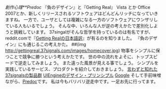 *創作心理**Predoc* 『負のデザイン』と『Getting Real』
Vista とか Office 2007とか、新しくリリースされるソフトウェアはどんどんリッチになっていきますね。
一方で、ユーザとしては複雑になる一方のソフトウェアにウンザリしている人もいるでしょう。
そんな中、いろんな人が逆の考えかたで差別化しようと挑戦しています。
37singalがそんな哲学を持っているのは有名ですが、reddit.comで『[Getting Realの日本語訳](http://gettingreal.37signals.com/GR_jap.php)』が有るのを知りました。
『負のデザイン』にも通じるこの考えかた。
 ##(img http://gettingreal.37signals.com/images/homecover.jpg)
物事をシンプルに保つことで競争に勝つという考えかたです。
世の中の流れをよそに、トップスピードで逆走してみましょう。
また違った風景が見える事でしょう。
シンプルを実践しているサービス、プロダクトを紹介しておきましょう。
[言わずと知れた37signalsの製品群](http://gettingreal.37signals.com/GR_jap.php)
[UIEngineのデザイン・プリンシプル](http://blog.japan.cnet.com/nakajima/archives/003514.html)
[Google](http://www.google.co.jp/)
そして手前味噌ながら、[Predoc](http://www.netfort.gr.jp/~kiyoka/predoc/)です。
私は今もバリバリ逆走中です。一足お先に行ってます。

